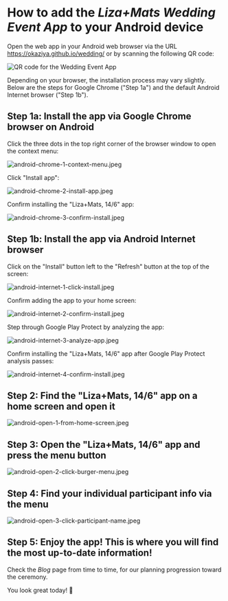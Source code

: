 
# How to add the _Liza+Mats Wedding Event App_ to your Android device

Open the web app in your Android web browser via the URL https://okaziya.github.io/wedding/ or by scanning
the following QR code:

![QR code for the Wedding Event App](../public/gh-pages-qr.png)

Depending on your browser, the installation process may vary slightly. Below are the steps for Google Chrome ("Step 1a")
and the default Android Internet browser ("Step 1b").

## Step 1a: Install the app via Google Chrome browser on Android

Click the three dots in the top right corner of the browser window to open the context menu:

![android-chrome-1-context-menu.jpeg](img/android-chrome-1-context-menu.jpeg)

Click "Install app":

![android-chrome-2-install-app.jpeg](img/android-chrome-2-install-app.jpeg)

Confirm installing the "Liza+Mats, 14/6" app:

![android-chrome-3-confirm-install.jpeg](img/android-chrome-3-confirm-install.jpeg)

## Step 1b: Install the app via Android Internet browser

Click on the "Install" button left to the "Refresh" button at the top of the screen:

![android-internet-1-click-install.jpeg](img/android-internet-1-click-install.jpeg)

Confirm adding the app to your home screen:

![android-internet-2-confirm-install.jpeg](img/android-internet-2-confirm-install.jpeg)

Step through Google Play Protect by analyzing the app:

![android-internet-3-analyze-app.jpeg](img/android-internet-3-analyze-app.jpeg)

Confirm installing the "Liza+Mats, 14/6" app after Google Play Protect analysis passes:

![android-internet-4-confirm-install.jpeg](img/android-internet-4-confirm-install.jpeg)

## Step 2: Find the "Liza+Mats, 14/6" app on a home screen and open it

![android-open-1-from-home-screen.jpeg](img/android-open-1-from-home-screen.jpeg)

## Step 3: Open the "Liza+Mats, 14/6" app and press the menu button

![android-open-2-click-burger-menu.jpeg](img/android-open-2-click-burger-menu.jpeg)

## Step 4: Find your individual participant info via the menu

![android-open-3-click-participant-name.jpeg](img/android-open-3-click-participant-name.jpeg)

## Step 5: Enjoy the app! This is where you will find the most up-to-date information!

Check the _Blog_ page from time to time, for our planning progression toward the ceremony.

You look great today! 🎉
